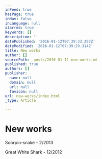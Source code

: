```yaml
---
inFeed: true
hasPage: true
inNav: false
inLanguage: null
starred: true
keywords: []
description: ''
datePublished: '2016-01-12T07:39:33.293Z'
dateModified: '2016-01-12T07:39:29.314Z'
title: New works
author: []
sourcePath: _posts/2016-01-11-new-works.md
published: true
authors: []
publisher:
  name: null
  domain: null
  url: null
  favicon: null
url: new-works/index.html
_type: Article

---
```

# New works

Scorpio-snake - 2/2013

Great White Shark - 12/2012